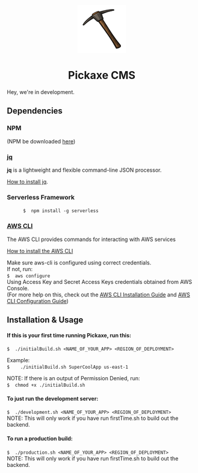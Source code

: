 <!-- Logo -->
<p align="center">
  <a href="">
    <img height="128" width="128" src="https://github.com/PickaxeCMS/pickaxecms/blob/master/pickaxe.png">
  </a>
</p>

<!-- Name -->
<h1 align="center">
  <a>Pickaxe CMS</a>
</h1>

Hey, we're in development.

## Dependencies    

### NPM     
(NPM be downloaded <a href="https://docs.npmjs.com/getting-started/installing-node">here</a>)

### [jq](https://stedolan.github.io/jq/)

**jq** is a lightweight and flexible command-line JSON processor.

[How to install jq](https://stedolan.github.io/jq/download/).     
        
### Serverless Framework    
`     
$  npm install -g serverless`     
  
### [AWS CLI](http://docs.aws.amazon.com/cli/latest/userguide/cli-chap-welcome.html)

The AWS CLI provides commands for interacting with AWS services

[How to install the AWS CLI](http://docs.aws.amazon.com/cli/latest/userguide/installing.html)

Make sure aws-cli is configured using correct credentials.    
If not, run:      
`
$  aws configure
`     
Using Access Key and Secret Access Keys credentials obtained from AWS Console.   
(For more help on this, check out the <a href="http://docs.aws.amazon.com/cli/latest/userguide/installing.html">AWS CLI Installation Guide</a> and <a href="http://docs.aws.amazon.com/cli/latest/userguide/cli-chap-getting-started.html#cli-quick-configuration"> AWS CLI Configuration Guide</a>)   


## Installation & Usage

       
         
#### If this is your first time running Pickaxe, run this:            
        
`$  ./initialBuild.sh <NAME_OF_YOUR_APP> <REGION_OF_DEPLOYMENT>`
        
         
Example:      
`$    ./initialBuild.sh SuperCoolApp us-east-1`    
       
        
NOTE: If there is an output of Permission Denied, run:     
`$  chmod +x ./initialBuild.sh`     
      
       
#### To just run the development server:      
       
`$  ./development.sh <NAME_OF_YOUR_APP> <REGION_OF_DEPLOYMENT>`     
NOTE: This will only work if you have run firstTime.sh to build out the backend.
      
    
#### To run a production build:      
       
`$  ./production.sh <NAME_OF_YOUR_APP> <REGION_OF_DEPLOYMENT>`     
NOTE: This will only work if you have run firstTime.sh to build out the backend.
      
